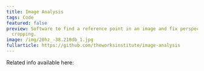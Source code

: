 ```yaml
---
title: Image Analysis
tags: Code
featured: false
preview: Software to find a reference point in an image and fix perspective and
  cropping.
image: /img/20hz_-38.218db_1.jpg
fullarticle: https://github.com/theworksinstitute/image-analysis
---
```

Related info available here:
